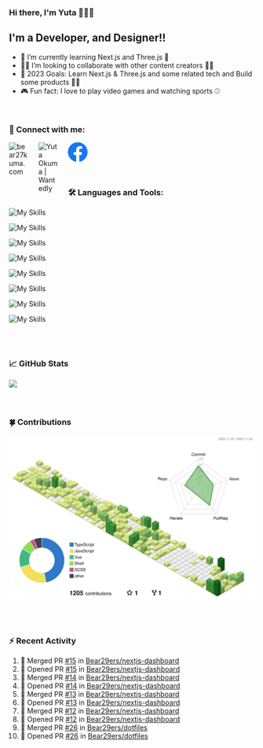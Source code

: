 ### Hi there, I'm Yuta 🤟🏻🐻

## I'm a Developer, and Designer!!

- 🌱 I’m currently learning Next.js and Three.js 🤣
- 👬🏻 I’m looking to collaborate with other content creators 👋🏻
- 🥅 2023 Goals: Learn Next.js & Three.js and some related tech and Build some products 💪🏻
- 🎮 Fun fact: I love to play video games and watching sports ⚾️

<br />

### :wave: Connect with me:

[<img align="left" alt="bear27kuma.com" width="40px" src="https://user-images.githubusercontent.com/39920490/156489586-f125813b-e344-46d6-9306-f5786684b976.jpg" style="margin-right: 20px;" />](https://bear29ers.github.io/)
[<img align="left" alt="Yuta Okuma | Wantedly" width="40px" src="https://user-images.githubusercontent.com/39920490/156489528-fdc520d6-10f1-43b6-8bf8-fadf8dcf1a90.jpg" style="margin-right: 20px;" />](https://www.wantedly.com/id/yuta_okuma_b)
[<img align="left" alt="Yuta Okuma | Facebook" width="40px" src="https://github.com/github/explore/blob/main/topics/facebook/facebook.png?raw=true" style="margin-right: 20px;" />](https://www.facebook.com/kumakuma1129/)

[//]: # '[<img align="left" alt="Yuta Okuma | Instagram" width="40px" src="https://github.com/github/explore/blob/main/topics/instagram/instagram.png?raw=true" />](https://www.instagram.com/bear_27earl/)'

<br />
<br />
<br />
<br />

### :hammer_and_wrench: Languages and Tools:

![My Skills](https://skillicons.dev/icons?i=html,css,sass,tailwind,bootstrap,js,ts)

![My Skills](https://skillicons.dev/icons?i=jquery,threejs,react,emotion,styledcomponents,materialui,nextjs)

![My Skills](https://skillicons.dev/icons?i=vercel,vue,nuxt,vite,nodejs,express,jest)

![My Skills](https://skillicons.dev/icons?i=regex,webpack,babel,php,laravel,mysql,sqlite)

![My Skills](https://skillicons.dev/icons?i=docker,git,github,githubactions,aws,gcp,firebase)

![My Skills](https://skillicons.dev/icons?i=vim,neovim,linux,bash,lua,markdown,svg)

![My Skills](https://skillicons.dev/icons?i=idea,vscode,atom,figma,xd,ps,ai)

![My Skills](https://skillicons.dev/icons?i=pr,ae,postman,sentry,codepen,stackoverflow,discord)

<br />
<br />

### :chart_with_upwards_trend: GitHub Stats

<div style="display: flex;">
    <a href="https://github.com/Bear29ers">
        <img height="220px;" src="https://github-readme-stats-bear29ers.vercel.app/api?username=Bear29ers&show_icons=true&theme=bear">
    </a>
</div>

<br />
<br />

### :four_leaf_clover: Contributions

![](./profile-3d-contrib/profile-green-animate.svg)

<br />
<br />

### :zap: Recent Activity

<!--START_SECTION:activity-->

1. 🎉 Merged PR [#15](https://github.com/Bear29ers/nextjs-dashboard/pull/15) in [Bear29ers/nextjs-dashboard](https://github.com/Bear29ers/nextjs-dashboard)
2. 💪 Opened PR [#15](https://github.com/Bear29ers/nextjs-dashboard/pull/15) in [Bear29ers/nextjs-dashboard](https://github.com/Bear29ers/nextjs-dashboard)
3. 🎉 Merged PR [#14](https://github.com/Bear29ers/nextjs-dashboard/pull/14) in [Bear29ers/nextjs-dashboard](https://github.com/Bear29ers/nextjs-dashboard)
4. 💪 Opened PR [#14](https://github.com/Bear29ers/nextjs-dashboard/pull/14) in [Bear29ers/nextjs-dashboard](https://github.com/Bear29ers/nextjs-dashboard)
5. 🎉 Merged PR [#13](https://github.com/Bear29ers/nextjs-dashboard/pull/13) in [Bear29ers/nextjs-dashboard](https://github.com/Bear29ers/nextjs-dashboard)
6. 💪 Opened PR [#13](https://github.com/Bear29ers/nextjs-dashboard/pull/13) in [Bear29ers/nextjs-dashboard](https://github.com/Bear29ers/nextjs-dashboard)
7. 🎉 Merged PR [#12](https://github.com/Bear29ers/nextjs-dashboard/pull/12) in [Bear29ers/nextjs-dashboard](https://github.com/Bear29ers/nextjs-dashboard)
8. 💪 Opened PR [#12](https://github.com/Bear29ers/nextjs-dashboard/pull/12) in [Bear29ers/nextjs-dashboard](https://github.com/Bear29ers/nextjs-dashboard)
9. 🎉 Merged PR [#26](https://github.com/Bear29ers/dotfiles/pull/26) in [Bear29ers/dotfiles](https://github.com/Bear29ers/dotfiles)
10. 💪 Opened PR [#26](https://github.com/Bear29ers/dotfiles/pull/26) in [Bear29ers/dotfiles](https://github.com/Bear29ers/dotfiles)

<!--END_SECTION:activity-->
